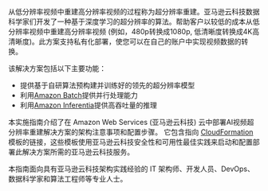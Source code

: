 从低分辨率视频中重建高分辨率视频的过程称为超分辨率重建。亚马逊云科技数据科学家们开发了一种基于深度学习的超分辨率的算法。帮助客户以较低的成本从低分辨率视频中重建高分辨率视频 (例如，480p转换成1080p, 低清晰度转换成4K高清晰度)。此方案支持私有化部署，使您可以在自己的账户中实现视频数据的转换。

该解决方案包括以下主要功能：

- 提供基于自研算法预构建并训练好的领先的超分辨率模型
- 利用[Amazon Batch][Batch]提供并行处理能力
- 利用[Amazon Inferentia][Inferentia]提供高吞吐量的推理

本实施指南介绍了在 Amazon Web Services (亚马逊云科技) 云中部署AI视频超分辨率重建解决方案的架构注意事项和配置步骤。 它包含指向 [CloudFormation][cloudformation] 模板的链接，这些模板使用亚马逊云科技安全性和可用性最佳实践来启动和配置部署此解决方案所需的亚马逊云科技服务。

本指南面向具有亚马逊云科技架构实践经验的 IT 架构师、开发人员、DevOps、数据科学家和算法工程师等专业人士。

[Batch]: https://aws.amazon.com/cn/batch/
[Inferentia]: https://aws.amazon.com/cn/machine-learning/inferentia/
[cloudformation]: https://aws.amazon.com/cn/cloudformation/